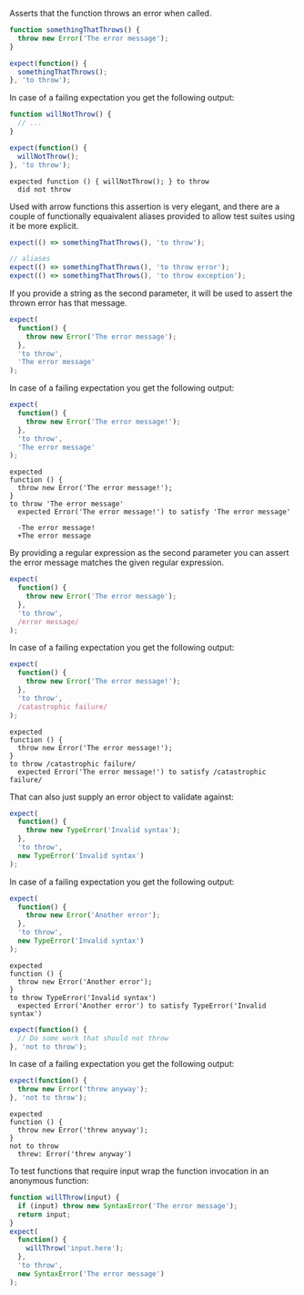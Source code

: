 Asserts that the function throws an error when called.

```js
function somethingThatThrows() {
  throw new Error('The error message');
}

expect(function() {
  somethingThatThrows();
}, 'to throw');
```

In case of a failing expectation you get the following output:

```js
function willNotThrow() {
  // ...
}

expect(function() {
  willNotThrow();
}, 'to throw');
```

```output
expected function () { willNotThrow(); } to throw
  did not throw
```

Used with arrow functions this assertion is very elegant, and there
are a couple of functionally equaivalent aliases provided to allow
test suites using it be more explicit.

```js
expect(() => somethingThatThrows(), 'to throw');

// aliases
expect(() => somethingThatThrows(), 'to throw error');
expect(() => somethingThatThrows(), 'to throw exception');
```

If you provide a string as the second parameter, it will be used to
assert the thrown error has that message.

```js
expect(
  function() {
    throw new Error('The error message');
  },
  'to throw',
  'The error message'
);
```

In case of a failing expectation you get the following output:

```js
expect(
  function() {
    throw new Error('The error message!');
  },
  'to throw',
  'The error message'
);
```

```output
expected
function () {
  throw new Error('The error message!');
}
to throw 'The error message'
  expected Error('The error message!') to satisfy 'The error message'

  -The error message!
  +The error message
```

By providing a regular expression as the second parameter you can
assert the error message matches the given regular expression.

```js
expect(
  function() {
    throw new Error('The error message');
  },
  'to throw',
  /error message/
);
```

In case of a failing expectation you get the following output:

```js
expect(
  function() {
    throw new Error('The error message!');
  },
  'to throw',
  /catastrophic failure/
);
```

```output
expected
function () {
  throw new Error('The error message!');
}
to throw /catastrophic failure/
  expected Error('The error message!') to satisfy /catastrophic failure/
```

That can also just supply an error object to validate against:

```js
expect(
  function() {
    throw new TypeError('Invalid syntax');
  },
  'to throw',
  new TypeError('Invalid syntax')
);
```

In case of a failing expectation you get the following output:

```js
expect(
  function() {
    throw new Error('Another error');
  },
  'to throw',
  new TypeError('Invalid syntax')
);
```

```output
expected
function () {
  throw new Error('Another error');
}
to throw TypeError('Invalid syntax')
  expected Error('Another error') to satisfy TypeError('Invalid syntax')
```

```js
expect(function() {
  // Do some work that should not throw
}, 'not to throw');
```

In case of a failing expectation you get the following output:

```js
expect(function() {
  throw new Error('threw anyway');
}, 'not to throw');
```

```output
expected
function () {
  throw new Error('threw anyway');
}
not to throw
  threw: Error('threw anyway')
```

To test functions that require input wrap the function invocation in an anonymous function:

```js
function willThrow(input) {
  if (input) throw new SyntaxError('The error message');
  return input;
}
expect(
  function() {
    willThrow('input.here');
  },
  'to throw',
  new SyntaxError('The error message')
);
```
